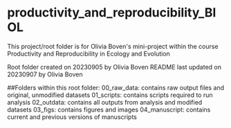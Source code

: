 # productivity_and_reproducibility_BIOL

This project/root folder is for Olivia Boven's mini-project within the course Productivity and Reproducibility in Ecology and Evolution

Root folder created on 20230905 by Olivia Boven 
README last updated on 20230907 by Olivia Boven 

##Folders within this root folder:
00_raw_data: contains raw output files and original, unmodified datasets 
01_scripts: contains scripts required to run analysis
02_outdata: contains all outputs from analysis and modified datasets 
03_figs: contains figures and images 
04_manuscript: contains current and previous versions of manuscripts
